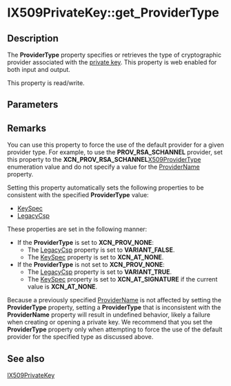 # IX509PrivateKey::get_ProviderType

## Description

The **ProviderType** property specifies or retrieves the type of cryptographic provider associated with the [private key](https://learn.microsoft.com/windows/desktop/SecGloss/p-gly). This property is web enabled for both input and output.

This property is read/write.

## Parameters

## Remarks

You can use this property to force the use of the default provider for a given provider type. For example, to use the **PROV_RSA_SCHANNEL** provider, set this property to the **XCN_PROV_RSA_SCHANNEL**[X509ProviderType](https://learn.microsoft.com/windows/desktop/api/certenroll/ne-certenroll-x509providertype) enumeration value and do not specify a value for the [ProviderName](https://learn.microsoft.com/windows/desktop/api/certenroll/nf-certenroll-ix509privatekey-get_providername) property.

Setting this property automatically sets the following properties to be consistent with the specified **ProviderType** value:

* [KeySpec](https://learn.microsoft.com/windows/desktop/api/certenroll/nf-certenroll-ix509privatekey-get_keyspec)
* [LegacyCsp](https://learn.microsoft.com/windows/desktop/api/certenroll/nf-certenroll-ix509privatekey-get_legacycsp)

These properties are set in the following manner:

* If the **ProviderType** is set to **XCN_PROV_NONE**:
  + The [LegacyCsp](https://learn.microsoft.com/windows/desktop/api/certenroll/nf-certenroll-ix509privatekey-get_legacycsp) property is set to **VARIANT_FALSE**.
  + The [KeySpec](https://learn.microsoft.com/windows/desktop/api/certenroll/nf-certenroll-ix509privatekey-get_keyspec) property is set to **XCN_AT_NONE**.
* If the **ProviderType** is not set to **XCN_PROV_NONE**:
  + The [LegacyCsp](https://learn.microsoft.com/windows/desktop/api/certenroll/nf-certenroll-ix509privatekey-get_legacycsp) property is set to **VARIANT_TRUE**.
  + The [KeySpec](https://learn.microsoft.com/windows/desktop/api/certenroll/nf-certenroll-ix509privatekey-get_keyspec) property is set to **XCN_AT_SIGNATURE** if the current value is **XCN_AT_NONE**.

Because a previously specified [ProviderName](https://learn.microsoft.com/windows/desktop/api/certenroll/nf-certenroll-ix509privatekey-get_providername) is not affected by setting the **ProviderType** property, setting a **ProviderType** that is inconsistent with the **ProviderName** property will result in undefined behavior, likely a failure when creating or opening a private key. We recommend that you set the **ProviderType** property only when attempting to force the use of the default provider for the specified type as discussed above.

## See also

[IX509PrivateKey](https://learn.microsoft.com/windows/desktop/api/certenroll/nn-certenroll-ix509privatekey)